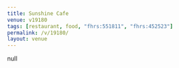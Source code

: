 ```yaml
---
title: Sunshine Cafe
venue: v19180
tags: [restaurant, food, "fhrs:551811", "fhrs:452523"]
permalink: /v/19180/
layout: venue
---
```

null